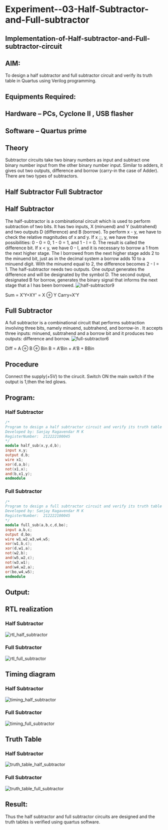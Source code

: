 # Experiment--03-Half-Subtractor-and-Full-subtractor
## Implementation-of-Half-subtractor-and-Full-subtractor-circuit
## AIM:
To design a half subtractor and full subtractor circuit and verify its truth table in Quartus using Verilog programming.

## Equipments Required:
## Hardware – PCs, Cyclone II , USB flasher
## Software – Quartus prime
## Theory
Subtractor circuits take two binary numbers as input and subtract one binary number input from the other binary number input. Similar to adders, it gives out two outputs, difference and borrow (carry-in the case of Adder). There are two types of subtractors.

## Half Subtractor Full Subtractor
## Half Subtractor
The half-subtractor is a combinational circuit which is used to perform subtraction of two bits. It has two inputs, X (minuend) and Y (subtrahend) and two outputs D (difference) and B (borrow). To perform x - y, we have to check the relative magnitudes of x and y. If x ;;, y, we have three possibilities: 0 - 0 = 0, 1 - 0 = 1, and 1 - I = 0. The result is called the difference bit. If x < y, we have 0 - I, and it is necessary to borrow a 1 from the next higher stage. The I borrowed from the next higher stage adds 2 to the minuend bit, just as in the decimal system a borrow adds 10 to a minuend digit. With the minuend equal to 2, the difference becomes 2 - I = 1. The half-subtractor needs two outputs. One output generates the difference and will be designated by the symbol D. The second output, designated B for borrow, generates the binary signal that informs the next stage that a I has been borrowed.
![half-subtractor9](https://user-images.githubusercontent.com/36288975/166112538-58c3bc7c-ee5d-4e6a-ac8d-8e8328efe27a.png)


Sum = X'Y+XY' = X ⊕ Y
Carry=X'Y

## Full Subtractor
A full subtractor is a combinational circuit that performs subtraction involving three bits, namely minuend, subtrahend, and borrow-in . It accepts three inputs: minuend, subtrahend and a borrow bit and it produces two outputs: difference and borrow. 
![full-subtractor6](https://user-images.githubusercontent.com/36288975/166112541-24c68359-3de8-4674-ae22-8272ffc385ed.png)


Diff = A ⊕ B ⊕ Bin B = A'Bin + A'B + BBin

## Procedure



Connect the supply(+5V) to the cirucit. Switch ON the main switch if the output is 1,then the led glows.


## Program:
### Half Subtractor
```verilog
/*
Program to design a half subtractor circuit and verify its truth table in quartus using Verilog programming.
Developed by: Sanjay Ragavendar M K
RegisterNumber:  212222100045
*/
module half_sub(x,y,d,b);
input x,y;
output d,b;
wire x1;
xor(d,a,b);
not(x1,x);
and(b,x1,y);
endmodule
```
### Full Subtractor
```verilog
/*
Program to design a full subtractor circuit and verify its truth table in quartus using Verilog programming.
Developed by: Sanjay Ragavendar M K
RegisterNumber:  212222100045
*/
module full_sub(a,b,c,d,bo);
input a,b,c;
output d,bo;
wire w1,w2,w3,w4,w5;
xor(w1,b,c);
xor(d,w1,a);
not(w2,b);
and(w5,w2,c);
not(w3,w1);
and(w4,w2,a);
or(bo,w4,w5);
endmodule
```
## Output:

##  RTL realization
### Half Subtractor
![rtl_half_subtractor](https://user-images.githubusercontent.com/91368803/232930926-da8e1b34-bede-4eb1-b3b3-0b17b4ea4ceb.png)
### Full Subtractor
![rtl_full_subtractor](https://user-images.githubusercontent.com/91368803/232930941-ffd36622-0ca2-4bc1-9b52-54584f11fbea.png)


## Timing diagram 
### Half Subtractor
![timing_half_subtractor](https://user-images.githubusercontent.com/91368803/232931077-1829e9d0-a92c-43b2-a55a-d898d1cdbab3.png)
### Full Subtractor
![timing_full_subtractor](https://user-images.githubusercontent.com/91368803/232931094-2a5f29e8-e0e9-4252-96d0-da9b9fc82fca.png)


## Truth Table
### Half Subtractor
![truth_table_half_subtractor](https://user-images.githubusercontent.com/91368803/232931282-b85f8411-34f0-48c2-a12f-eaa9046caa99.png)

### Full Subtractor
![truth_table_full_subtractor](https://user-images.githubusercontent.com/91368803/232931299-f54dc5c5-2833-4ab0-906d-6c20a263df2d.png)

## Result:
Thus the half subtractor and full subtractor circuits are designed and the truth tables is verified using quartus software.
